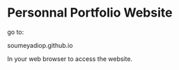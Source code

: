 # Personnal Portfolio Website

go to:

soumeyadiop.github.io

In your web browser to access the website. 

